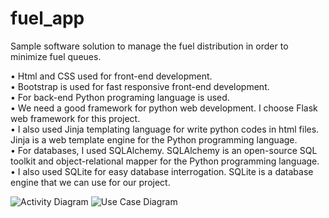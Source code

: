 # fuel_app

Sample software solution to manage the fuel distribution in order to minimize fuel queues.

•	Html and CSS used for front-end development.  
•	Bootstrap is used for fast responsive front-end development.  
•	For back-end Python programing language is used.  
•	We need a good framework for python web development. I choose Flask web framework for this project.  
•	I also used Jinja templating language for write python codes in html files. Jinja is a web template engine for the Python programming language.  
•	For databases, I used SQLAlchemy. SQLAlchemy is an open-source SQL toolkit and object-relational mapper for the Python programming language.  
•	I also used SQLite for easy database interrogation. SQLite is a database engine that we can use for our project.  

![Activity Diagram](https://user-images.githubusercontent.com/114252757/228506437-9b406345-e2e8-4d3b-a63e-7a3750263045.png)
![Use Case Diagram](https://user-images.githubusercontent.com/114252757/228506679-ccc6d472-c65d-47df-a4da-a2ede3d49365.png)
